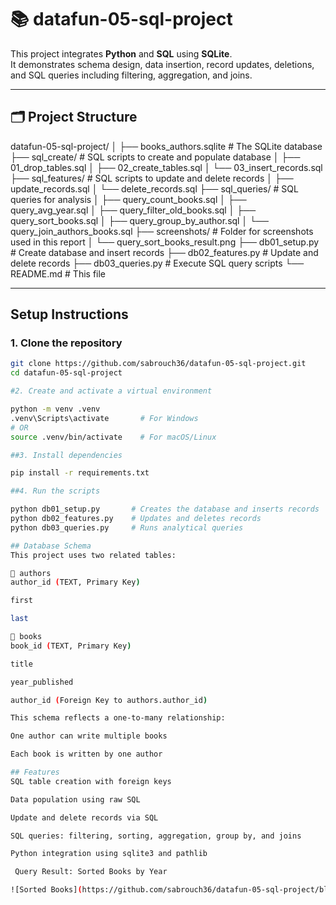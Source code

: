 # 📚 datafun-05-sql-project

This project integrates **Python** and **SQL** using **SQLite**.  
It demonstrates schema design, data insertion, record updates, deletions, and SQL queries including filtering, aggregation, and joins.

---

## 🗂️ Project Structure

datafun-05-sql-project/
│
├── books_authors.sqlite # The SQLite database
├── sql_create/ # SQL scripts to create and populate database
│ ├── 01_drop_tables.sql
│ ├── 02_create_tables.sql
│ └── 03_insert_records.sql
├── sql_features/ # SQL scripts to update and delete records
│ ├── update_records.sql
│ └── delete_records.sql
├── sql_queries/ # SQL queries for analysis
│ ├── query_count_books.sql
│ ├── query_avg_year.sql
│ ├── query_filter_old_books.sql
│ ├── query_sort_books.sql
│ ├── query_group_by_author.sql
│ └── query_join_authors_books.sql
├── screenshots/ # Folder for screenshots used in this report
│ └── query_sort_books_result.png
├── db01_setup.py # Create database and insert records
├── db02_features.py # Update and delete records
├── db03_queries.py # Execute SQL query scripts
└── README.md # This file


---

##  Setup Instructions

### 1. Clone the repository
```bash
git clone https://github.com/sabrouch36/datafun-05-sql-project.git
cd datafun-05-sql-project

#2. Create and activate a virtual environment

python -m venv .venv
.venv\Scripts\activate       # For Windows
# OR
source .venv/bin/activate    # For macOS/Linux

##3. Install dependencies

pip install -r requirements.txt

##4. Run the scripts

python db01_setup.py       # Creates the database and inserts records
python db02_features.py    # Updates and deletes records
python db03_queries.py     # Runs analytical queries

## Database Schema
This project uses two related tables:

📘 authors
author_id (TEXT, Primary Key)

first

last

📗 books
book_id (TEXT, Primary Key)

title

year_published

author_id (Foreign Key to authors.author_id)

This schema reflects a one-to-many relationship:

One author can write multiple books

Each book is written by one author

## Features
SQL table creation with foreign keys

Data population using raw SQL

Update and delete records via SQL

SQL queries: filtering, sorting, aggregation, group by, and joins

Python integration using sqlite3 and pathlib

 Query Result: Sorted Books by Year

![Sorted Books](https://github.com/sabrouch36/datafun-05-sql-project/blob/main/screenshots/sorted_books.png?raw=true)
